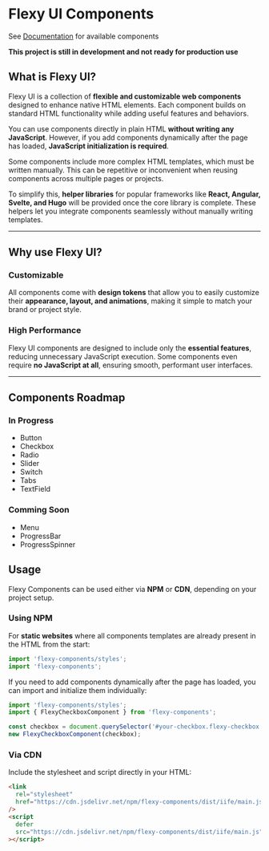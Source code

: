 # Flexy UI Components

See [Documentation](https://nureon22.github.io/flexy-components/) for available components

**This project is still in development and not ready for production use**

## What is Flexy UI?

Flexy UI is a collection of **flexible and customizable web components** designed to enhance native HTML elements.
Each component builds on standard HTML functionality while adding useful features and behaviors.

You can use components directly in plain HTML **without writing any JavaScript**.
However, if you add components dynamically after the page has loaded, **JavaScript initialization is required**.

Some components include more complex HTML templates, which must be written manually.
This can be repetitive or inconvenient when reusing components across multiple pages or projects.

To simplify this, **helper libraries** for popular frameworks like **React, Angular, Svelte, and Hugo** will be provided once the core library is complete.
These helpers let you integrate components seamlessly without manually writing templates.

---

## Why use Flexy UI?

### Customizable

All components come with **design tokens** that allow you to easily customize their **appearance, layout, and animations**, making it simple to match your brand or project style.

### High Performance

Flexy UI components are designed to include only the **essential features**, reducing unnecessary JavaScript execution.
Some components even require **no JavaScript at all**, ensuring smooth, performant user interfaces.

---

## Components Roadmap

### In Progress

- Button
- Checkbox
- Radio
- Slider
- Switch
- Tabs
- TextField

### Comming Soon

- Menu
- ProgressBar
- ProgressSpinner

## Usage

Flexy Components can be used either via **NPM** or **CDN**, depending on your project setup.

### Using NPM

For **static websites** where all components templates are already present in the HTML from the start:

```js
import 'flexy-components/styles';
import 'flexy-components';
```

If you need to add components dynamically after the page has loaded, you can import and initialize them individually:

```js
import 'flexy-components/styles';
import { FlexyCheckboxComponent } from 'flexy-components';

const checkbox = document.querySelector('#your-checkbox.flexy-checkbox');
new FlexyCheckboxComponent(checkbox);
```

### Via CDN

Include the stylesheet and script directly in your HTML:

```html
<link
  rel="stylesheet"
  href="https://cdn.jsdelivr.net/npm/flexy-components/dist/iife/main.js"
/>
<script
  defer
  src="https://cdn.jsdelivr.net/npm/flexy-components/dist/iife/main.js"
></script>
```
